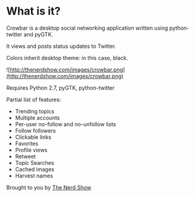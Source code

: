 # What is it? #

Crowbar is a desktop social networking application written using python-twitter and pyGTK.

It views and posts status updates to Twitter.

Colors inherit desktop theme: in this case, black.

![http://thenerdshow.com/images/crowbar.png](http://thenerdshow.com/images/crowbar.png)

Requires Python 2.7, pyGTK, python-twitter

Partial list of features:
  * Trending topics
  * Multiple accounts
  * Per-user no-follow and no-unfollow lists
  * Follow followers
  * Clickable links
  * Favorites
  * Profile views
  * Retweet
  * Topic Searches
  * Cached images
  * Harvest names

Brought to you by [The Nerd Show](http://thenerdshow.com)